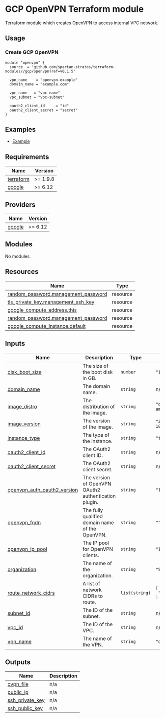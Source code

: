 # GCP OpenVPN Terraform module

Terraform module which creates OpenVPN to access internal VPC network.

## Usage

### Create GCP OpenVPN

```hcl
module "openvpn" {
  source  = "github.com/spartan-stratos/terraform-modules//gcp/openvpn?ref=v0.1.5"

  vpn_name    = "openvpn-example"
  domain_name = "example.com"

  vpc_name   = "vpc-name"
  vpc_subnet = "vpc-subnet"

  oauth2_client_id     = "id"
  oauth2_client_secret = "secret"
}
```

## Examples

- [Example](./examples/complete/)

<!-- BEGIN_TF_DOCS -->

## Requirements

| Name                                                                      | Version  |
|---------------------------------------------------------------------------|----------|
| <a name="requirement_terraform"></a> [terraform](#requirement\_terraform) | >= 1.9.8 |
| <a name="requirement_google"></a> [google](#requirement\_google)          | \>= 6.12 |

## Providers

| Name                                                       | Version  |
|------------------------------------------------------------|----------|
| <a name="provider_google"></a> [google](#provider\_google) | \>= 6.12 |

## Modules

No modules.

## Resources

| Name                                                                                                                                   | Type     |
|----------------------------------------------------------------------------------------------------------------------------------------|----------|
| [random_password.management_password](https://registry.terraform.io/providers/hashicorp/random/latest/docs/resources/password)         | resource |
| [tls_private_key.management_ssh_key](https://registry.terraform.io/providers/hashicorp/tls/latest/docs/resources/private_key)          | resource |
| [google_compute_address.this](https://registry.terraform.io/providers/hashicorp/google/latest/docs/resources/compute_address)          | resource |
| [random_password.management_password](https://registry.terraform.io/providers/hashicorp/google/latest/docs/resources/compute_firewall) | resource |
| [google_compute_instance.default](https://registry.terraform.io/providers/hashicorp/random/latest/docs/resources/password)             | resource |

## Inputs

| Name                                                                                                                      | Description                                          | Type           | Default                               | Required |
|---------------------------------------------------------------------------------------------------------------------------|------------------------------------------------------|----------------|---------------------------------------|:--------:|
| <a name="input_disk_boot_size"></a> [disk\_boot\_size](#input\_disk\_boot\_size)                                          | The size of the boot disk in GB.                     | `number`       | `"10"`                                |    no    |
| <a name="input_domain_name"></a> [domain\_name](#input\_domain\_name)                                                     | The domain name.                                     | `string`       | n/a                                   |   yes    |
| <a name="input_image_distro"></a> [image\_distro](#input\_image\_distro)                                                  | The distribution of the image.                       | `string`       | `"debian-12-amd64"`                   |    no    |
| <a name="input_image_version"></a> [image\_version](#input\_image\_version)                                               | The version of the image.                            | `string`       | `"20240717-1811"`                     |    no    |
| <a name="input_instance_type"></a> [instance\_type](#input\_instance\_type)                                               | The type of the instance.                            | `string`       | `"t3.micro"`                          |    no    |
| <a name="input_oauth2_client_id"></a> [oauth2\_client\_id](#input\_oauth2\_client\_id)                                    | The OAuth2 client ID.                                | `string`       | n/a                                   |   yes    |
| <a name="input_oauth2_client_secret"></a> [oauth2\_client\_secret](#input\_oauth2\_client\_secret)                        | The OAuth2 client secret.                            | `string`       | n/a                                   |   yes    |
| <a name="input_openvpn_auth_oauth2_version"></a> [openvpn\_auth\_oauth2\_version](#input\_openvpn\_auth\_oauth2\_version) | The version of OpenVPN OAuth2 authentication plugin. | `string`       | `"1.22.4"`                            |    no    |
| <a name="input_openvpn_fqdn"></a> [openvpn\_fqdn](#input\_openvpn\_fqdn)                                                  | The fully qualified domain name of the OpenVPN.      | `string`       | `""`                                  |    no    |
| <a name="input_openvpn_ip_pool"></a> [openvpn\_ip\_pool](#input\_openvpn\_ip\_pool)                                       | The IP pool for OpenVPN clients.                     | `string`       | `"10.8.0.0"`                          |    no    |
| <a name="input_organization"></a> [organization](#input\_organization)                                                    | The name of the organization.                        | `string`       | `"Spartan"`                           |    no    |
| <a name="input_route_network_cidrs"></a> [route\_network\_cidrs](#input\_route\_network\_cidrs)                           | A list of network CIDRs to route.                    | `list(string)` | <pre>[<br/>  "10.0.0.0/8"<br/>]</pre> |    no    |
| <a name="input_subnet_id"></a> [subnet\_id](#input\_subnet\_id)                                                           | The ID of the subnet.                                | `string`       | n/a                                   |   yes    |
| <a name="input_vpc_id"></a> [vpc\_id](#input\_vpc\_id)                                                                    | The ID of the VPC.                                   | `string`       | n/a                                   |   yes    |
| <a name="input_vpn_name"></a> [vpn\_name](#input\_vpn\_name)                                                              | The name of the VPN.                                 | `string`       | `"openvpn"`                           |    no    |

## Outputs

| Name                                                                                  | Description |
|---------------------------------------------------------------------------------------|-------------|
| <a name="output_ovpn_file"></a> [ovpn\_file](#output\_ovpn\_file)                     | n/a         |
| <a name="output_public_ip"></a> [public\_ip](#output\_public\_ip)                     | n/a         |
| <a name="output_ssh_private_key"></a> [ssh\_private\_key](#output\_ssh\_private\_key) | n/a         |
| <a name="output_ssh_public_key"></a> [ssh\_public\_key](#output\_ssh\_public\_key)    | n/a         |

<!-- END_TF_DOCS -->
